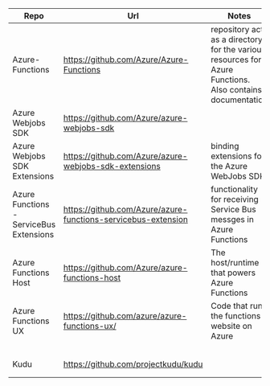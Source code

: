 |Repo| Url |Notes| Nuget|
|---|---|---|---|
| Azure-Functions  	| https://github.com/Azure/Azure-Functions   	| repository acts as a directory for the various resources for Azure Functions. Also contains documentation  	|
|  Azure Webjobs SDK 	|   https://github.com/Azure/azure-webjobs-sdk	|   	|  	|
|  Azure Webjobs SDK Extensions 	|  https://github.com/Azure/azure-webjobs-sdk-extensions	| binding extensions for the Azure WebJobs SDK  	| [Nuget](http://www.nuget.org/packages/Microsoft.Azure.WebJobs.Extensions)|
|  Azure Functions - ServiceBus Extensions 	| https://github.com/Azure/azure-functions-servicebus-extension  	| functionality for receiving Service Bus messges in Azure Functions  	|
| Azure Functions Host  	|  https://github.com/Azure/azure-functions-host 	|  The host/runtime that powers Azure Functions 	|
| Azure Functions UX   | https://github.com/azure/azure-functions-ux/   | Code that runs the functions website on Azure    |    |
|   	|   	|   	|   	|
|   	|   	|   	|   	|
|   	|   	|   	|   	|
|   	|   	|   	|   	|
|   	|   	|   	|   	|
|Kudu|https://github.com/projectkudu/kudu|||
|   	|   	|   	|   	|
|   	|   	|   	|   	|
 
